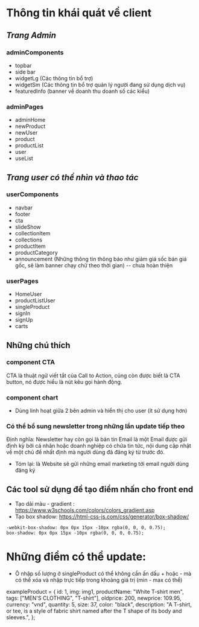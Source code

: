 # Thông tin khái quát về client

## _Trang Admin_
### adminComponents
- topbar
- side bar
- widgetLg (Các thông tin bổ trợ)
- widgetSm (Các thông tin bổ trợ quản lý người đang sử dụng dịch vụ)
- featuredInfo (banner về doanh thu doanh số các kiểu)
### adminPages
- adminHome
- newProduct
- newUser
- product
- productList
- user
- useList
## _Trang user có thể nhìn và thao tác_
### userComponents
- navbar
- footer
- cta
- slideShow
- collectionItem
- collections
- productItem
- productCategory
- announcement (Những thông tin thông báo như giảm giá sốc bán giá gốc, sẽ làm banner chạy chữ theo thời gian) -- chưa hoàn thiện 
### userPages
- HomeUser
- productListUser
- singleProduct
- signIn
- signUp
- carts

## Những chú thích
### component CTA 
CTA là thuật ngữ viết tắt của Call to Action, cũng còn được biết là CTA button, nó được hiểu là nút kêu gọi hành động. 
### component chart
- Dùng linh hoạt giữa 2 bên admin và hiển thị cho user (ít sử dụng hơn)
### Có thể bổ sung newsletter trong những lần update tiếp theo
Định nghĩa: Newsletter hay còn gọi là bản tin Email là một Email được gửi định kỳ bởi cá nhân hoặc doanh nghiệp có chứa tin tức, nội dung cập nhật về một chủ đề nhất định mà người dùng đã đăng ký từ trước đó.
- Tóm lại: là Website sẽ gửi những email marketing tới email người dùng đăng ký

## Các tool sử dụng để tạo điểm nhấn cho front end
- Tạo dải màu - gradient : https://www.w3schools.com/colors/colors_gradient.asp
- Tạo box shadow: https://html-css-js.com/css/generator/box-shadow/
```
-webkit-box-shadow: 0px 0px 15px -10px rgba(0, 0, 0, 0.75);
box-shadow: 0px 0px 15px -10px rgba(0, 0, 0, 0.75);
```


# Những điểm có thể update:

- Ô nhập số lượng ở singleProduct có thể không cần ấn dấu + hoặc - mà có thể xóa và nhập trực tiếp trong khoảng giá trị (min - max có thể)

exampleProduct = {
    id: 1,
    img: img1,
    productName: "White T-shirt men",
    tags: ["MEN'S CLOTHING", "T-shirt"],
    oldprice: 200,
    newprice: 109.95,
    currency: "vnd",
    quantity: 5,
    size: 37,
    color: "black",
    description: "A T-shirt, or tee, is a style of fabric shirt named after the T shape of its body and sleeves.",
};